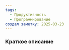 ```yaml
---
tags:
  - Продуктивность
  - Программирование
создал заметку: 2025-03-23
---
```

### Краткое описание
